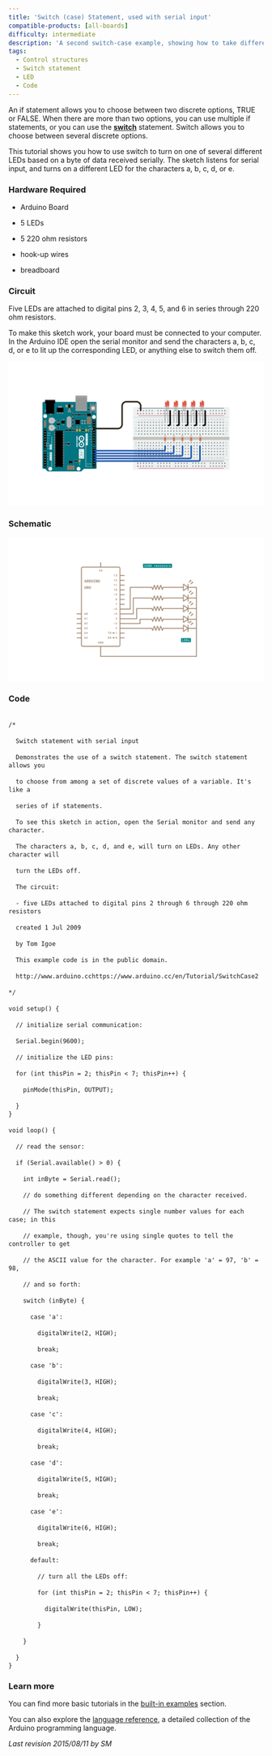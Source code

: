 ```yaml
---
title: 'Switch (case) Statement, used with serial input'
compatible-products: [all-boards]
difficulty: intermediate
description: 'A second switch-case example, showing how to take different actions based on the characters received in the serial port.'
tags: 
  - Control structures
  - Switch statement
  - LED
  - Code
---
```


An if statement allows you to choose between two discrete options, TRUE or FALSE.  When there are more than two options, you can use multiple if statements, or you can use the [**switch**](https://www.arduino.cc/reference/en/language/structure/control-structure/switchcase/) statement.  Switch allows you to choose between several discrete options.

This tutorial shows you how to use switch to turn on one of several different LEDs based on a byte of data received serially. The sketch listens for serial input, and turns on a different LED for the characters a, b, c, d, or e.

### Hardware Required

- Arduino Board

- 5 LEDs
- 5 220 ohm resistors

- hook-up wires

- breadboard

### Circuit

Five LEDs are attached to digital pins 2, 3, 4, 5, and 6 in series through 220 ohm resistors.

To make this sketch work, your board must be connected to your computer. In the Arduino IDE open the serial monitor  and send the characters a, b, c, d, or e to lit up the corresponding LED, or anything else to switch them off.


![](assets/circuit.png)


### Schematic


![](assets/schematic.png)

### Code

```arduino

/*

  Switch statement with serial input

  Demonstrates the use of a switch statement. The switch statement allows you

  to choose from among a set of discrete values of a variable. It's like a

  series of if statements.

  To see this sketch in action, open the Serial monitor and send any character.

  The characters a, b, c, d, and e, will turn on LEDs. Any other character will

  turn the LEDs off.

  The circuit:

  - five LEDs attached to digital pins 2 through 6 through 220 ohm resistors

  created 1 Jul 2009

  by Tom Igoe

  This example code is in the public domain.

  http://www.arduino.cchttps://www.arduino.cc/en/Tutorial/SwitchCase2

*/

void setup() {

  // initialize serial communication:

  Serial.begin(9600);

  // initialize the LED pins:

  for (int thisPin = 2; thisPin < 7; thisPin++) {

    pinMode(thisPin, OUTPUT);

  }
}

void loop() {

  // read the sensor:

  if (Serial.available() > 0) {

    int inByte = Serial.read();

    // do something different depending on the character received.

    // The switch statement expects single number values for each case; in this

    // example, though, you're using single quotes to tell the controller to get

    // the ASCII value for the character. For example 'a' = 97, 'b' = 98,

    // and so forth:

    switch (inByte) {

      case 'a':

        digitalWrite(2, HIGH);

        break;

      case 'b':

        digitalWrite(3, HIGH);

        break;

      case 'c':

        digitalWrite(4, HIGH);

        break;

      case 'd':

        digitalWrite(5, HIGH);

        break;

      case 'e':

        digitalWrite(6, HIGH);

        break;

      default:

        // turn all the LEDs off:

        for (int thisPin = 2; thisPin < 7; thisPin++) {

          digitalWrite(thisPin, LOW);

        }

    }

  }
}
```

### Learn more

You can find more basic tutorials in the [built-in examples](/built-in-examples) section.

You can also explore the [language reference](https://www.arduino.cc/reference/en/), a detailed collection of the Arduino programming language.

*Last revision 2015/08/11 by SM*